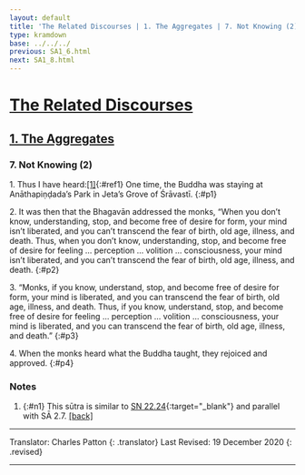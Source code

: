 ```yaml
---
layout: default
title: 'The Related Discourses | 1. The Aggregates | 7. Not Knowing (2)'
type: kramdown
base: ../../../
previous: SA1_6.html
next: SA1_8.html
---
```


# [The Related Discourses](../index.html)
## [1. The Aggregates](index.html)
### 7. Not Knowing (2)

1\. Thus I have heard:[\[1\]](#n1){:#ref1} One time, the Buddha was staying at Anāthapiṇḍada’s Park in Jeta’s Grove of Śrāvastī.
{:#p1}

2\. It was then that the Bhagavān addressed the monks, “When you don’t know, understanding, stop, and become free of desire for form, your mind isn’t liberated, and you can’t transcend the fear of birth, old age, illness, and death. Thus, when you don’t know, understanding, stop, and become free of desire for feeling … perception … volition … consciousness, your mind isn’t liberated, and you can’t transcend the fear of birth, old age, illness, and death.
{:#p2}

3\. “Monks, if you know, understand, stop, and become free of desire for form, your mind is liberated, and you can transcend the fear of birth, old age, illness, and death. Thus, if you know, understand, stop, and become free of desire for feeling … perception … volition … consciousness, your mind is liberated, and you can transcend the fear of birth, old age, illness, and death.”
{:#p3}

4\. When the monks heard what the Buddha taught, they rejoiced and approved.
{:#p4}

### Notes
1. {:#n1} This sūtra is similar to [SN 22.24](https://suttacentral.net/sn22.24){:target="_blank"} and parallel with SĀ 2.7. [\[back\]](#ref1)

---

Translator: Charles Patton
{: .translator}
Last Revised: 19 December 2020
{: .revised}

---
